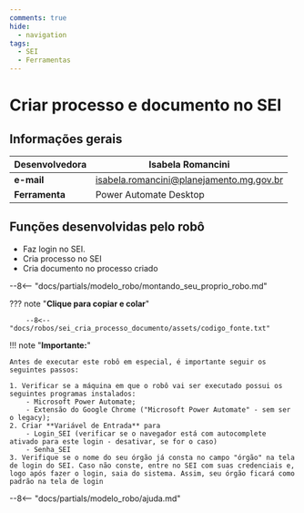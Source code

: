 ```yaml
---
comments: true
hide:
  - navigation
tags:
  - SEI
  - Ferramentas
---
```


# Criar processo e documento no SEI


## Informações gerais

| **Desenvolvedora**| Isabela Romancini  |
| ----------- | ------------------------------------ |
| **e-mail**       | isabela.romancini@planejamento.mg.gov.br|
| **Ferramenta**   | Power Automate Desktop |


## Funções desenvolvidas pelo robô

- Faz login no SEI.
- Cria processo no SEI
- Cria documento no processo criado

--8<-- "docs/partials/modelo_robo/montando_seu_proprio_robo.md"

??? note "**Clique para copiar e colar**"

        --8<-- "docs/robos/sei_cria_processo_documento/assets/codigo_fonte.txt"

!!! note "**Importante:**"

    Antes de executar este robô em especial, é importante seguir os seguintes passos:

    1. Verificar se a máquina em que o robô vai ser executado possui os seguintes programas instalados:
        - Microsoft Power Automate;
        - Extensão do Google Chrome ("Microsoft Power Automate" - sem ser o legacy);
    2. Criar **Variável de Entrada** para
        - Login_SEI (verificar se o navegador está com autocomplete ativado para este login - desativar, se for o caso)
        - Senha_SEI
    3. Verifique se o nome do seu órgão já consta no campo "órgão" na tela de login do SEI. Caso não conste, entre no SEI com suas credenciais e, logo após fazer o login, saia do sistema. Assim, seu órgão ficará como padrão na tela de login


--8<-- "docs/partials/modelo_robo/ajuda.md"
